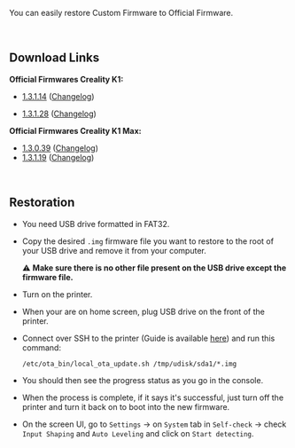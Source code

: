 You can easily restore Custom Firmware to Official Firmware.

<br />

## Download Links

**Official Firmwares Creality K1:**

  - [1.3.1.14](https://drive.google.com/file/d/1bBI3zHbTUC9k4fL1csL5UeDjJXGb0jL4/view?usp=drive_link) ([Changelog](https://raw.githubusercontent.com/Guilouz/Creality-K1-and-K1-Max/main/Changelogs/Changelog_1.3.1.14.txt))

  - [1.3.1.28](https://drive.google.com/file/d/1K_puuzls05acWpUCoj7X0X3TL9UsiDV2/view?usp=drive_link) ([Changelog](https://raw.githubusercontent.com/Guilouz/Creality-K1-and-K1-Max/main/Changelogs/Changelog_1.3.1.14.txt))

**Official Firmwares Creality K1 Max:**

  - [1.3.0.39](https://drive.google.com/file/d/1sAQEguCromdUTqxiB6xMNPTFfYuo-Joj/view?usp=drive_link) ([Changelog](https://raw.githubusercontent.com/Guilouz/Creality-K1-and-K1-Max/main/Changelogs/Changelog_1.3.0.39.txt))
  - [1.3.1.19](https://drive.google.com/file/d/1RgF_MVfBl-j2EqPCftSEQtwtOOCf6YeA/view?usp=drive_link) ([Changelog](https://raw.githubusercontent.com/Guilouz/Creality-K1-and-K1-Max/main/Changelogs/Changelog_1.3.1.19.txt))

<br />

## Restoration

- You need USB drive formatted in FAT32.

- Copy the desired `.img` firmware file you want to restore to the root of your USB drive and remove it from your computer.

  ⚠ **Make sure there is no other file present on the USB drive except the firmware file.**

- Turn on the printer.

- When your are on home screen, plug USB drive on the front of the printer.

- Connect over SSH to the printer (Guide is available [here](https://github.com/Guilouz/Creality-K1-and-K1-Max/wiki/SSH-Connection)) and run this command:

  ```
  /etc/ota_bin/local_ota_update.sh /tmp/udisk/sda1/*.img
  ```

- You should then see the progress status as you go in the console.

- When the process is complete, if it says it's successful, just turn off the printer and turn it back on to boot into the new firmware.

- On the screen UI, go to `Settings` -> on `System` tab in `Self-check` -> check `Input Shaping` and `Auto Leveling` and click on `Start detecting`.

<br />